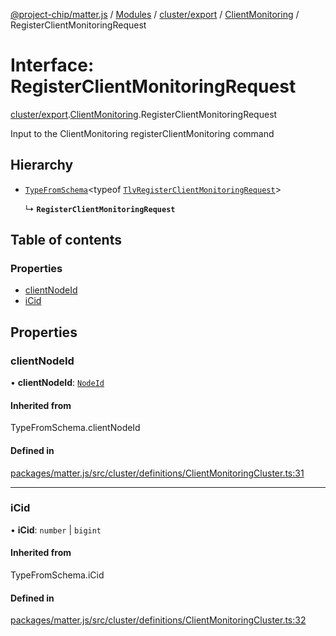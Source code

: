 [@project-chip/matter.js](../README.md) / [Modules](../modules.md) / [cluster/export](../modules/cluster_export.md) / [ClientMonitoring](../modules/cluster_export.ClientMonitoring.md) / RegisterClientMonitoringRequest

# Interface: RegisterClientMonitoringRequest

[cluster/export](../modules/cluster_export.md).[ClientMonitoring](../modules/cluster_export.ClientMonitoring.md).RegisterClientMonitoringRequest

Input to the ClientMonitoring registerClientMonitoring command

## Hierarchy

- [`TypeFromSchema`](../modules/tlv_export.md#typefromschema)\<typeof [`TlvRegisterClientMonitoringRequest`](../modules/cluster_export.ClientMonitoring.md#tlvregisterclientmonitoringrequest)\>

  ↳ **`RegisterClientMonitoringRequest`**

## Table of contents

### Properties

- [clientNodeId](cluster_export.ClientMonitoring.RegisterClientMonitoringRequest.md#clientnodeid)
- [iCid](cluster_export.ClientMonitoring.RegisterClientMonitoringRequest.md#icid)

## Properties

### clientNodeId

• **clientNodeId**: [`NodeId`](../modules/datatype_export.md#nodeid)

#### Inherited from

TypeFromSchema.clientNodeId

#### Defined in

[packages/matter.js/src/cluster/definitions/ClientMonitoringCluster.ts:31](https://github.com/project-chip/matter.js/blob/6d3b6a5d957d88a9231d6ecab4bb41f8133112be/packages/matter.js/src/cluster/definitions/ClientMonitoringCluster.ts#L31)

___

### iCid

• **iCid**: `number` \| `bigint`

#### Inherited from

TypeFromSchema.iCid

#### Defined in

[packages/matter.js/src/cluster/definitions/ClientMonitoringCluster.ts:32](https://github.com/project-chip/matter.js/blob/6d3b6a5d957d88a9231d6ecab4bb41f8133112be/packages/matter.js/src/cluster/definitions/ClientMonitoringCluster.ts#L32)
